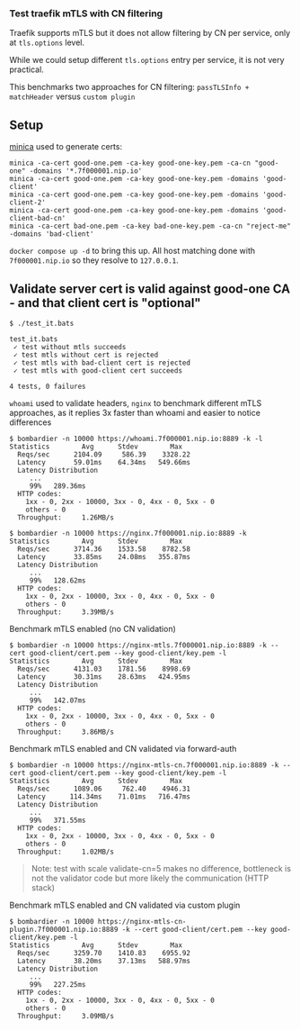 ### Test traefik mTLS with CN filtering

Traefik supports mTLS but it does not allow filtering by CN per service, only at `tls.options` level.

While we could setup different `tls.options` entry per service, it is not very practical.

This benchmarks two approaches for CN filtering: `passTLSInfo + matchHeader` versus `custom plugin`

## Setup

[minica](https://github.com/fopina/minica/releases/tag/v1.0.2-1) used to generate certs:

```
minica -ca-cert good-one.pem -ca-key good-one-key.pem -ca-cn "good-one" -domains '*.7f000001.nip.io'
minica -ca-cert good-one.pem -ca-key good-one-key.pem -domains 'good-client'
minica -ca-cert good-one.pem -ca-key good-one-key.pem -domains 'good-client-2'
minica -ca-cert good-one.pem -ca-key good-one-key.pem -domains 'good-client-bad-cn'
minica -ca-cert bad-one.pem -ca-key bad-one-key.pem -ca-cn "reject-me" -domains 'bad-client'
```

`docker compose up -d` to bring this up. All host matching done with `7f000001.nip.io` so they resolve to `127.0.0.1`.

## Validate server cert is valid against good-one CA - and that client cert is "optional"

```
$ ./test_it.bats

test_it.bats
 ✓ test without mtls succeeds
 ✓ test mtls without cert is rejected
 ✓ test mtls with bad-client cert is rejected
 ✓ test mtls with good-client cert succeeds

4 tests, 0 failures
```

`whoami` used to validate headers, `nginx` to benchmark different mTLS approaches, as it replies 3x faster than whoami and easier to notice differences

```
$ bombardier -n 10000 https://whoami.7f000001.nip.io:8889 -k -l
Statistics        Avg      Stdev        Max
  Reqs/sec      2104.09     586.39    3328.22
  Latency       59.01ms    64.34ms   549.66ms
  Latency Distribution
     ...
     99%   289.36ms
  HTTP codes:
    1xx - 0, 2xx - 10000, 3xx - 0, 4xx - 0, 5xx - 0
    others - 0
  Throughput:     1.26MB/s

$ bombardier -n 10000 https://nginx.7f000001.nip.io:8889 -k
Statistics        Avg      Stdev        Max
  Reqs/sec      3714.36    1533.58    8782.58
  Latency       33.85ms    24.08ms   355.87ms
  Latency Distribution
     ...
     99%   128.62ms
  HTTP codes:
    1xx - 0, 2xx - 10000, 3xx - 0, 4xx - 0, 5xx - 0
    others - 0
  Throughput:     3.39MB/s
```

Benchmark mTLS enabled (no CN validation)

```
$ bombardier -n 10000 https://nginx-mtls.7f000001.nip.io:8889 -k --cert good-client/cert.pem --key good-client/key.pem -l
Statistics        Avg      Stdev        Max
  Reqs/sec      4131.03    1781.56    8998.69
  Latency       30.31ms    28.63ms   424.95ms
  Latency Distribution
     ...
     99%   142.07ms
  HTTP codes:
    1xx - 0, 2xx - 10000, 3xx - 0, 4xx - 0, 5xx - 0
    others - 0
  Throughput:     3.86MB/s
```

Benchmark mTLS enabled and CN validated via forward-auth

```
$ bombardier -n 10000 https://nginx-mtls-cn.7f000001.nip.io:8889 -k --cert good-client/cert.pem --key good-client/key.pem -l
Statistics        Avg      Stdev        Max
  Reqs/sec      1089.06     762.40    4946.31
  Latency      114.34ms    71.01ms   716.47ms
  Latency Distribution
     ...
     99%   371.55ms
  HTTP codes:
    1xx - 0, 2xx - 10000, 3xx - 0, 4xx - 0, 5xx - 0
    others - 0
  Throughput:     1.02MB/s
```

> Note: test with scale validate-cn=5 makes no difference, bottleneck is not the validator code but more likely the communication (HTTP stack)

Benchmark mTLS enabled and CN validated via custom plugin

```
$ bombardier -n 10000 https://nginx-mtls-cn-plugin.7f000001.nip.io:8889 -k --cert good-client/cert.pem --key good-client/key.pem -l
Statistics        Avg      Stdev        Max
  Reqs/sec      3259.70    1410.83    6955.92
  Latency       38.20ms    37.13ms   588.97ms
  Latency Distribution
     ...
     99%   227.25ms
  HTTP codes:
    1xx - 0, 2xx - 10000, 3xx - 0, 4xx - 0, 5xx - 0
    others - 0
  Throughput:     3.09MB/s
```